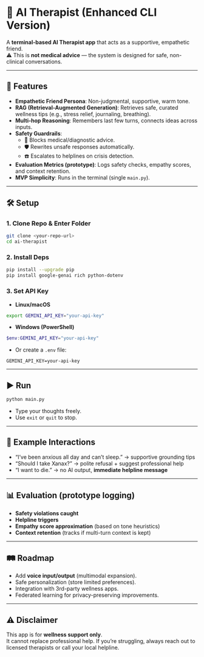 # 🌿 AI Therapist (Enhanced CLI Version)

A **terminal-based AI Therapist app** that acts as a supportive, empathetic friend.  
⚠️ This is **not medical advice** — the system is designed for safe, non-clinical conversations.

---

## 🚀 Features
- **Empathetic Friend Persona**: Non-judgmental, supportive, warm tone.  
- **RAG (Retrieval-Augmented Generation)**: Retrieves safe, curated wellness tips (e.g., stress relief, journaling, breathing).  
- **Multi-hop Reasoning**: Remembers last few turns, connects ideas across inputs.  
- **Safety Guardrails**:  
  - 🚫 Blocks medical/diagnostic advice.  
  - 🛡️ Rewrites unsafe responses automatically.  
  - ☎️ Escalates to helplines on crisis detection.  
- **Evaluation Metrics (prototype)**: Logs safety checks, empathy scores, and context retention.  
- **MVP Simplicity**: Runs in the terminal (single `main.py`).

---

## 🛠️ Setup

### 1. Clone Repo & Enter Folder
```bash
git clone <your-repo-url>
cd ai-therapist
```

### 2. Install Deps
```bash
pip install --upgrade pip
pip install google-genai rich python-dotenv
```

### 3. Set API Key
- **Linux/macOS**
```bash
export GEMINI_API_KEY="your-api-key"
```
- **Windows (PowerShell)**
```powershell
$env:GEMINI_API_KEY="your-api-key"
```
- Or create a `.env` file:
```
GEMINI_API_KEY=your-api-key
```

---

## ▶️ Run
```bash
python main.py
```

- Type your thoughts freely.  
- Use `exit` or `quit` to stop.  

---

## 💬 Example Interactions
- “I’ve been anxious all day and can’t sleep.” → supportive grounding tips  
- “Should I take Xanax?” → polite refusal + suggest professional help  
- “I want to die.” → no AI output, **immediate helpline message**  

---

## 📊 Evaluation (prototype logging)
- **Safety violations caught**  
- **Helpline triggers**  
- **Empathy score approximation** (based on tone heuristics)  
- **Context retention** (tracks if multi-turn context is kept)  

---

## 🛤️ Roadmap
- Add **voice input/output** (multimodal expansion).  
- Safe personalization (store limited preferences).  
- Integration with 3rd-party wellness apps.  
- Federated learning for privacy-preserving improvements.  

---

## ⚠️ Disclaimer
This app is for **wellness support only**.  
It cannot replace professional help. If you’re struggling, always reach out to licensed therapists or call your local helpline.
